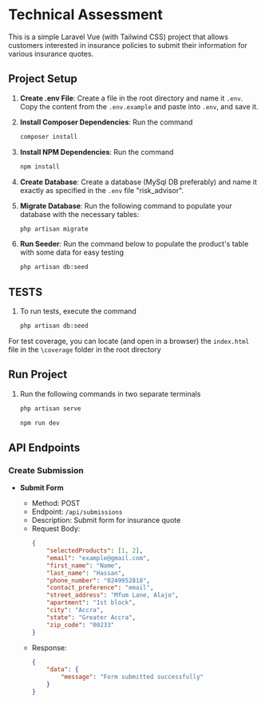 # Technical Assessment

This is a simple Laravel Vue (with Tailwind CSS) project that allows customers interested in insurance policies to submit their information for various insurance quotes.

## Project Setup

1. **Create .env File**: Create a file in the root directory and name it `.env`. Copy the content from the `.env.example` and paste into `.env`, and save it.

2. **Install Composer Dependencies**: Run the command

    ```bash
    composer install
    ```

3. **Install NPM Dependencies**: Run the command

    ```bash
    npm install
    ```

4. **Create Database**: Create a database (MySql DB preferably) and name it exactly as specified in the `.env` file "risk_advisor".

5. **Migrate Database**: Run the following command to populate your database with the necessary tables:

    ```bash
    php artisan migrate
    ```

6. **Run Seeder**: Run the command below to populate the product's table with some data for easy testing

    ```bash
    php artisan db:seed
    ```

## TESTS

1. To run tests, execute the command

    ```bash
    php artisan db:seed
    ```

For test coverage, you can locate (and open in a browser) the `index.html` file in the `\coverage` folder in the root directory

## Run Project

1. Run the following commands in two separate terminals

    ```bash
    php artisan serve
    ```

    ```bash
    npm run dev
    ```

## API Endpoints

### Create Submission

-   **Submit Form**

    -   Method: POST
    -   Endpoint: `/api/submissions`
    -   Description: Submit form for insurance quote
    -   Request Body:
        ```json
        {
            "selectedProducts": [1, 2],
            "email": "example@gmail.com",
            "first_name": "Name",
            "last_name": "Hassan",
            "phone_number": "0249952818",
            "contact_preference": "email",
            "street_address": "Mfum Lane, Alajo",
            "apartment": "1st block",
            "city": "Accra",
            "state": "Greater Accra",
            "zip_code": "00233"
        }
        ```
    -   Response:
        ```json
        {
            "data": {
                "message": "Form submitted successfully"
            }
        }
        ```
